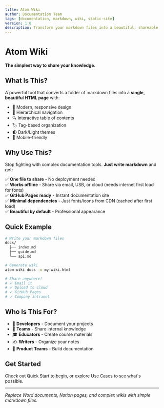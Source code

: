 ```yaml
---
title: Atom Wiki
author: Documentation Team
tags: [documentation, markdown, wiki, static-site]
version: 1.0
description: Transform your markdown files into a beautiful, shareable single-page wiki
---
```


# Atom Wiki

**The simplest way to share your knowledge.**

## What Is This?

A powerful tool that converts a folder of markdown files into a **single, beautiful HTML page** with:
- 🎨 Modern, responsive design
- 📂 Hierarchical navigation
- 🔍 Interactive table of contents
- 🏷️ Tag-based organization
- 🌓 Dark/Light themes
- 📱 Mobile-friendly

## Why Use This?

Stop fighting with complex documentation tools. **Just write markdown** and get:

✅ **One file to share** - No deployment needed  
✅ **Works offline** - Share via email, USB, or cloud (needs internet first load for fonts)  
✅ **GitHub Pages ready** - Instant documentation site  
✅ **Minimal dependencies** - Just fonts/icons from CDN (cached after first load)  
✅ **Beautiful by default** - Professional appearance  

## Quick Example

```bash
# Write your markdown files
docs/
  ├── index.md
  ├── guide.md
  └── api.md

# Generate wiki
atom-wiki docs -o my-wiki.html

# Share anywhere!
# ✓ Email it
# ✓ Upload to cloud
# ✓ GitHub Pages
# ✓ Company intranet
```

## Who Is This For?

- 📝 **Developers** - Document your projects
- 👥 **Teams** - Share internal knowledge
- 🎓 **Educators** - Create course materials
- ✍️ **Writers** - Organize your notes
- 🚀 **Product Teams** - Build documentation

## Get Started

Check out [Quick Start](./quick-start.md) to begin, or explore [Use Cases](./use-cases.md) to see what's possible.

---

*Replace Word documents, Notion pages, and complex wikis with simple markdown files.*

